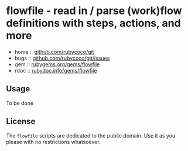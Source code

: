 # flowfile - read in / parse (work)flow definitions with steps, actions, and more


* home  :: [github.com/rubycoco/git](https://github.com/rubycoco/git)
* bugs  :: [github.com/rubycoco/git/issues](https://github.com/rubycoco/git/issues)
* gem   :: [rubygems.org/gems/flowfile](https://rubygems.org/gems/flowfile)
* rdoc  :: [rubydoc.info/gems/flowfile](http://rubydoc.info/gems/flowfile)



## Usage

To be done


## License

The `flowfile` scripts are dedicated to the public domain.
Use it as you please with no restrictions whatsoever.

